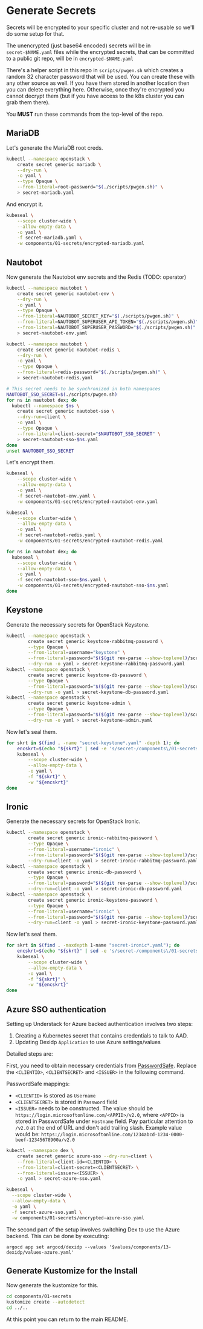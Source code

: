 # Generate Secrets

Secrets will be encrypted to your specific cluster and not re-usable so we'll do some setup for that.

The unencrypted (just base64 encoded) secrets will be in `secret-$NAME.yaml` files while the
encrypted secrets, that can be committed to a public git repo, will be in `encrypted-$NAME.yaml`

There's a helper script in this repo in `scripts/pwgen.sh` which creates a random 32 character password
that will be used. You can create these with any other source as well. If you have them stored in
another location then you can delete everything here. Otherwise, once they're encrypted you cannot
decrypt them (but if you have access to the k8s cluster you can grab them there).

You **MUST** run these commands from the top-level of the repo.

## MariaDB

Let's generate the MariaDB root creds.

```bash
kubectl --namespace openstack \
    create secret generic mariadb \
    --dry-run \
    -o yaml \
    --type Opaque \
    --from-literal=root-password="$(./scripts/pwgen.sh)" \
    > secret-mariadb.yaml
```

And encrypt it.

```bash
kubeseal \
    --scope cluster-wide \
    --allow-empty-data \
    -o yaml \
    -f secret-mariadb.yaml \
    -w components/01-secrets/encrypted-mariadb.yaml
```

## Nautobot

Now generate the Nautobot env secrets and the Redis (TODO: operator)

```bash
kubectl --namespace nautobot \
    create secret generic nautobot-env \
    --dry-run \
    -o yaml \
    --type Opaque \
    --from-literal=NAUTOBOT_SECRET_KEY="$(./scripts/pwgen.sh)" \
    --from-literal=NAUTOBOT_SUPERUSER_API_TOKEN="$(./scripts/pwgen.sh)" \
    --from-literal=NAUTOBOT_SUPERUSER_PASSWORD="$(./scripts/pwgen.sh)" \
    > secret-nautobot-env.yaml

kubectl --namespace nautobot \
    create secret generic nautobot-redis \
    --dry-run \
    -o yaml \
    --type Opaque \
    --from-literal=redis-password="$(./scripts/pwgen.sh)" \
    > secret-nautobot-redis.yaml
```

```bash
# This secret needs to be synchronized in both namespaces
NAUTOBOT_SSO_SECRET=$(./scripts/pwgen.sh)
for ns in nautobot dex; do
  kubectl --namespace $ns \
    create secret generic nautobot-sso \
    --dry-run=client \
    -o yaml \
    --type Opaque \
    --from-literal=client-secret="$NAUTOBOT_SSO_SECRET" \
    > secret-nautobot-sso-$ns.yaml
done
unset NAUTOBOT_SSO_SECRET
```

Let's encrypt them.

```bash
kubeseal \
    --scope cluster-wide \
    --allow-empty-data \
    -o yaml \
    -f secret-nautobot-env.yaml \
    -w components/01-secrets/encrypted-nautobot-env.yaml

kubeseal \
    --scope cluster-wide \
    --allow-empty-data \
    -o yaml \
    -f secret-nautobot-redis.yaml \
    -w components/01-secrets/encrypted-nautobot-redis.yaml

for ns in nautobot dex; do
  kubeseal \
    --scope cluster-wide \
    --allow-empty-data \
    -o yaml \
    -f secret-nautobot-sso-$ns.yaml \
    -w components/01-secrets/encrypted-nautobot-sso-$ns.yaml
done
```

## Keystone

Generate the necessary secrets for OpenStack Keystone.

```bash
kubectl --namespace openstack \
        create secret generic keystone-rabbitmq-password \
        --type Opaque \
        --from-literal=username="keystone" \
        --from-literal=password="$($(git rev-parse --show-toplevel)/scripts/pwgen.sh)" \
        --dry-run -o yaml > secret-keystone-rabbitmq-password.yaml
kubectl --namespace openstack \
        create secret generic keystone-db-password \
        --type Opaque \
        --from-literal=password="$($(git rev-parse --show-toplevel)/scripts/pwgen.sh)" \
        --dry-run -o yaml > secret-keystone-db-password.yaml
kubectl --namespace openstack \
        create secret generic keystone-admin \
        --type Opaque \
        --from-literal=password="$($(git rev-parse --show-toplevel)/scripts/pwgen.sh)" \
        --dry-run -o yaml > secret-keystone-admin.yaml
```

Now let's seal them.

```bash
for skrt in $(find . -name "secret-keystone*.yaml" -depth 1); do
    encskrt=$(echo "${skrt}" | sed -e 's/secret-/components\/01-secrets\/encrypted-/')
    kubeseal \
        --scope cluster-wide \
        --allow-empty-data \
        -o yaml \
        -f "${skrt}" \
        -w "${encskrt}"
done
```

## Ironic

Generate the necessary secrets for OpenStack Ironic.

```bash
kubectl --namespace openstack \
        create secret generic ironic-rabbitmq-password \
        --type Opaque \
        --from-literal=username="ironic" \
        --from-literal=password="$($(git rev-parse --show-toplevel)/scripts/pwgen.sh)" \
        --dry-run=client -o yaml > secret-ironic-rabbitmq-password.yaml
kubectl --namespace openstack \
        create secret generic ironic-db-password \
        --type Opaque \
        --from-literal=password="$($(git rev-parse --show-toplevel)/scripts/pwgen.sh)" \
        --dry-run=client -o yaml > secret-ironic-db-password.yaml
kubectl --namespace openstack \
        create secret generic ironic-keystone-password \
        --type Opaque \
        --from-literal=username="ironic" \
        --from-literal=password="$($(git rev-parse --show-toplevel)/scripts/pwgen.sh)" \
        --dry-run=client -o yaml > secret-ironic-keystone-password.yaml
```

Now let's seal them.

```bash
for skrt in $(find . -maxdepth 1-name "secret-ironic*.yaml"); do
    encskrt=$(echo "${skrt}" | sed -e 's/secret-/components\/01-secrets\/encrypted-/')
    kubeseal \
        --scope cluster-wide \
        --allow-empty-data \
        -o yaml \
        -f "${skrt}" \
        -w "${encskrt}"
done

```
## Azure SSO authentication

Setting up Understack for Azure backed authentication involves two steps:
1. Creating a Kubernetes secret that contains credentials to talk to AAD.
2. Updating Dexidp `Application` to use Azure settings/values

Detailed steps are:

First, you need to obtain necessary credentials from [PasswordSafe](https://passwordsafe.corp.rackspace.com/projects/37639/credentials/329301/). Replace the `<CLIENTID>`, `<CLIENTSECRET>` and `<ISSUER>` in the following command.

PasswordSafe mappings:
- `<CLIENTID>` is stored as `Username`
- `<CLIENTSECRET>` is stored in `Password` field
- `<ISSUER>` needs to be constructed. The value should be
`https://login.microsoftonline.com/<APPID>/v2.0`, where `<APPID>` is stored in
PasswordSafe under `Hostname` field. Pay particular attention to `/v2.0` at the
end of URL and don't add trailing slash. Example value would be:
`https://login.microsoftonline.com/1234abcd-1234-0000-beef-12345678900a/v2.0`

```bash
kubectl --namespace dex \
    create secret generic azure-sso --dry-run=client \
    --from-literal=client-id=<CLIENTID> \
    --from-literal=client-secret=<CLIENTSECRET> \
    --from-literal=issuer=<ISSUER> \
    -o yaml > secret-azure-sso.yaml

kubeseal \
  --scope cluster-wide \
  --allow-empty-data \
  -o yaml \
  -f secret-azure-sso.yaml \
  -w components/01-secrets/encrypted-azure-sso.yaml
```

The second part of the setup involves switching Dex to use the Azure backend.
This can be done by executing:

```shell
argocd app set argocd/dexidp --values '$values/components/13-dexidp/values-azure.yaml'
```


## Generate Kustomize for the Install

Now generate the kustomize for this.

```bash
cd components/01-secrets
kustomize create --autodetect
cd ../..
```

At this point you can return to the main README.
